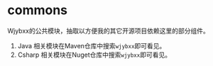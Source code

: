 # commons

Wjybxx的公共模块，抽取以方便我的其它开源项目依赖这里的部分组件。

1. Java 相关模块在Maven仓库中搜索`wjybxx`即可看见。
2. Csharp 相关模块在Nuget仓库中搜索`wjybxx`即可看见。